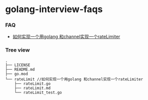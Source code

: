 # golang-interview-faqs

### FAQ
- [如何实现一个用golang 和channel实现一个rateLimiter ](./rateLimit/rateLimit.md)

### Tree view
```
.
├── LICENSE
├── README.md
├── go.mod
└── rateLimit //如何实现一个用golang 和channel实现一个rateLimiter
    ├── rateLimit.go
    ├── rateLimit.md
    └── rateLimit_test.go

```
